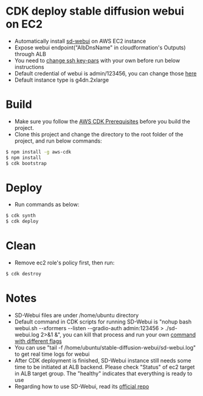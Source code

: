 # CDK deploy stable diffusion webui on EC2   

* Automatically install [sd-webui](https://github.com/AUTOMATIC1111/stable-diffusion-webui) on AWS EC2 instance  
* Expose webui endpoint("AlbDnsName" in cloudformation's Outputs) through ALB  
* You need to [change ssh key-pars](https://github.com/terrificdm/stable-diffusion-ec2/blob/main/lib/stable-diffusion-ec2-stack.ts#L47) with your own before run below instructions  
* Default credential of webui is admin/123456, you can change those [here](https://github.com/terrificdm/stable-diffusion-ec2/blob/main/lib/stable-diffusion-ec2-stack.ts#L50)  
* Default instance type is g4dn.2xlarge  

# Build  
* Make sure you follow the [AWS CDK Prerequisites](https://docs.aws.amazon.com/cdk/latest/guide/work-with.html#work-with-prerequisites) before you build the project.
* Clone this project and change the directory to the root folder of the project, and run below commands:
```bash
$ npm install -g aws-cdk
$ npm install  
$ cdk bootstrap
```

# Deploy  
* Run commands as below:
```bash
$ cdk synth
$ cdk deploy
```

# Clean  
* Remove ec2 role's policy first, then run:
```bash
$ cdk destroy
```

# Notes  
* SD-Webui files are under /home/ubuntu directory  
* Default command in CDK scripts for running SD-Webui is "nohup bash webui.sh --xformers --listen  --gradio-auth admin:123456 > ./sd-webui.log 2>&1 &", you can kill that process and run your own [command with different flags](https://github.com/AUTOMATIC1111/stable-diffusion-webui/wiki/Command-Line-Arguments-and-Settings)
* You can use "tail -f /home/ubuntu/stable-diffusion-webui/sd-webui.log" to get real time logs for webui  
* After CDK deployment is finished, SD-Webui instance still needs some time to be initiated at ALB backend. Please check "Status" of ec2 target in ALB target group. The "healthy" indicates that everything is ready to use   
* Regarding how to use SD-Webui, read its [official repo](https://github.com/AUTOMATIC1111/stable-diffusion-webui)  
